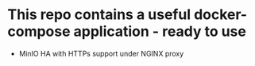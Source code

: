 
# This repo contains a useful docker-compose application - ready to use
- MinIO HA with HTTPs support under NGINX proxy
